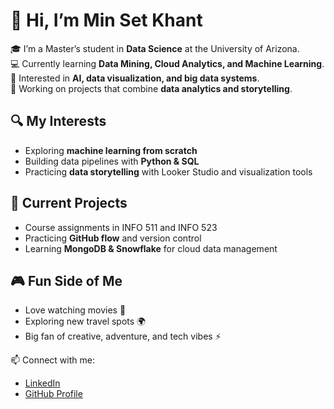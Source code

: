 # 👋 Hi, I’m Min Set Khant  

🎓 I’m a Master’s student in **Data Science** at the University of Arizona.  
💻 Currently learning **Data Mining, Cloud Analytics, and Machine Learning**.  
🌱 Interested in **AI, data visualization, and big data systems**.  
🚀 Working on projects that combine **data analytics and storytelling**.  

## 🔍 My Interests  
- Exploring **machine learning from scratch**  
- Building data pipelines with **Python & SQL**  
- Practicing **data storytelling** with Looker Studio and visualization tools  

## 🎯 Current Projects  
- Course assignments in INFO 511 and INFO 523  
- Practicing **GitHub flow** and version control  
- Learning **MongoDB & Snowflake** for cloud data management  

## 🎮 Fun Side of Me  
- Love watching movies 🎥  
- Exploring new travel spots 🌍  
- Big fan of creative, adventure, and tech vibes ⚡  

📫 Connect with me:  
- [LinkedIn](https://www.linkedin.com/in/min-set-khant)  
- [GitHub Profile](https://github.com/min-setkhant)  
